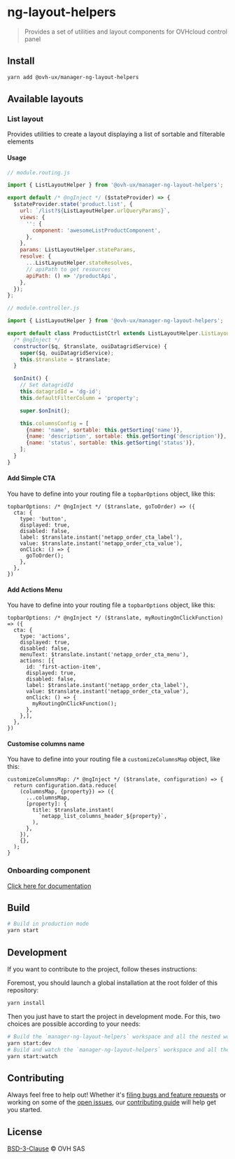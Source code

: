 # ng-layout-helpers

> Provides a set of utilities and layout components for OVHcloud control panel

## Install

```sh
yarn add @ovh-ux/manager-ng-layout-helpers
```

## Available layouts

### List layout

Provides utilities to create a layout displaying a list of sortable and filterable elements

#### Usage

```js
// module.routing.js

import { ListLayoutHelper } from '@ovh-ux/manager-ng-layout-helpers';

export default /* @ngInject */ ($stateProvider) => {
  $stateProvider.state('product.list', {
    url: `/list?${ListLayoutHelper.urlQueryParams}`,
    views: {
      '': {
        component: 'awesomeListProductComponent',
      },
    },
    params: ListLayoutHelper.stateParams,
    resolve: {
      ...ListLayoutHelper.stateResolves,
      // apiPath to get resources
      apiPath: () => '/productApi',
    },
  });
};

```

```js
// module.controller.js

import { ListLayoutHelper } from '@ovh-ux/manager-ng-layout-helpers';

export default class ProductListCtrl extends ListLayoutHelper.ListLayoutCtrl {
  /* @ngInject */
  constructor($q, $translate, ouiDatagridService) {
    super($q, ouiDatagridService);
    this.$translate = $translate;
  }

  $onInit() {
    // Set datagridId
    this.datagridId = 'dg-id';
    this.defaultFilterColumn = 'property';

    super.$onInit();

    this.columnsConfig = [
      {name: 'name', sortable: this.getSorting('name')},
      {name: 'description', sortable: this.getSorting('description')},
      {name: 'status', sortable: this.getSorting('status')},
    ];
  }
}

```

#### Add Simple CTA

You have to define into your routing file a `topbarOptions` object, like this:

```JS
topbarOptions: /* @ngInject */ ($translate, goToOrder) => ({
  cta: {
    type: 'button',
    displayed: true,
    disabled: false,
    label: $translate.instant('netapp_order_cta_label'),
    value: $translate.instant('netapp_order_cta_value'),
    onClick: () => {
      goToOrder();
    },
  },
})
```

#### Add Actions Menu

You have to define into your routing file a `topbarOptions` object, like this:

```JS
topbarOptions: /* @ngInject */ ($translate, myRoutingOnClickFunction) => ({
  cta: {
    type: 'actions',
    displayed: true,
    disabled: false,
    menuText: $translate.instant('netapp_order_cta_menu'),
    actions: [{
      id: 'first-action-item',
      displayed: true,
      disabled: false,
      label: $translate.instant('netapp_order_cta_label'),
      value: $translate.instant('netapp_order_cta_value'),
      onClick: () => {
        myRoutingOnClickFunction();
      },
    },],
  },
})
```

#### Customise columns name

You have to define into your routing file a `customizeColumnsMap` object, like this:

```JS
customizeColumnsMap: /* @ngInject */ ($translate, configuration) => {
  return configuration.data.reduce(
    (columnsMap, {property}) => ({
      ...columnsMap,
      [property]: {
        title: $translate.instant(
          `netapp_list_columns_header_${property}`,
        ),
      },
    }),
    {},
  );
}
```

### Onboarding component

[Click here for documentation](src/onboarding/README.md)

## Build

```sh
# Build in production mode
yarn start
```

## Development

If you want to contribute to the project, follow theses instructions:

Foremost, you should launch a global installation at the root folder of this repository:

```sh
yarn install
```

Then you just have to start the project in development mode. For this, two choices are possible according to your needs:

```sh
# Build the `manager-ng-layout-helpers` workspace and all the nested workspaces in development mode and watch only `manager-ng-layout-helpers` workspace
yarn start:dev
# Build and watch the `manager-ng-layout-helpers` workspace and all the nested workspaces in development mode
yarn start:watch
```

## Contributing

Always feel free to help out! Whether it's [filing bugs and feature requests](https://github.com/ovh/manager/issues/new) or working on some of the [open issues](https://github.com/ovh/manager/issues), our [contributing guide](https://github.com/ovh/manager/blob/master/CONTRIBUTING.md) will help get you started.

## License

[BSD-3-Clause](LICENSE) © OVH SAS
